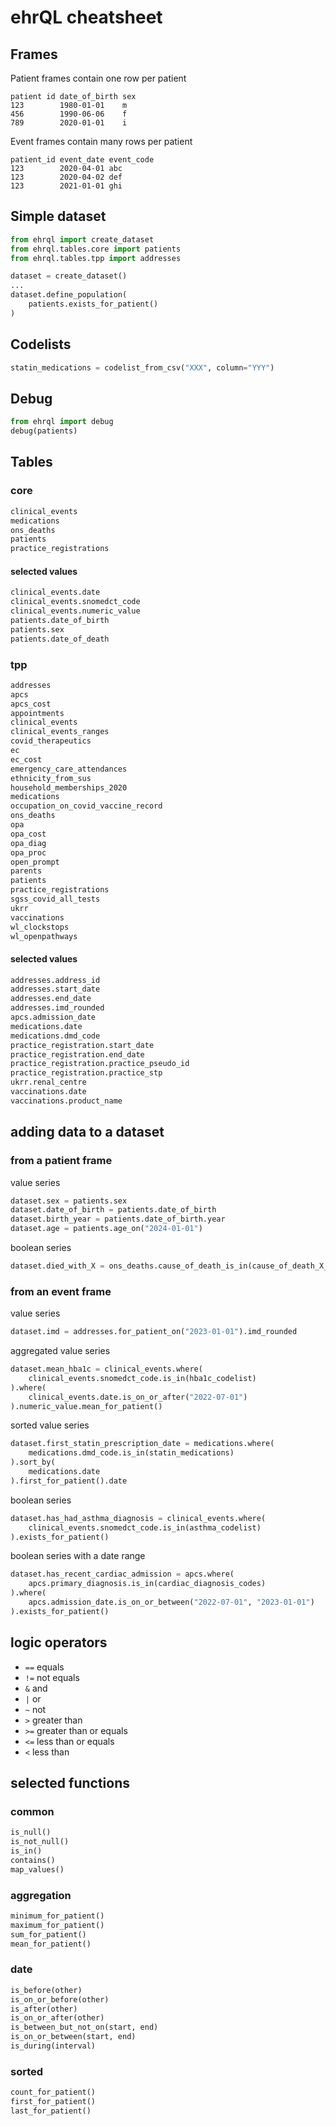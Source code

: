 # ehrQL cheatsheet

## Frames

Patient frames contain one row per patient

```
patient id date_of_birth sex
123        1980-01-01    m
456        1990-06-06    f
789        2020-01-01    i
```

Event frames contain many rows per patient

```
patient_id event_date event_code
123        2020-04-01 abc
123        2020-04-02 def
123        2021-01-01 ghi
```

## Simple dataset

```python
from ehrql import create_dataset
from ehrql.tables.core import patients
from ehrql.tables.tpp import addresses

dataset = create_dataset()
...
dataset.define_population(
    patients.exists_for_patient()
)
```

## Codelists

```python
statin_medications = codelist_from_csv("XXX", column="YYY")
```

## Debug

```python
from ehrql import debug
debug(patients)
```

## Tables

### core

```python
clinical_events
medications
ons_deaths
patients
practice_registrations
```

#### selected values

```python
clinical_events.date
clinical_events.snomedct_code
clinical_events.numeric_value
patients.date_of_birth
patients.sex
patients.date_of_death
```

### tpp

```python
addresses
apcs
apcs_cost
appointments
clinical_events
clinical_events_ranges
covid_therapeutics
ec
ec_cost
emergency_care_attendances
ethnicity_from_sus
household_memberships_2020
medications
occupation_on_covid_vaccine_record
ons_deaths
opa
opa_cost
opa_diag
opa_proc
open_prompt
parents
patients
practice_registrations
sgss_covid_all_tests
ukrr
vaccinations
wl_clockstops
wl_openpathways
```

#### selected values

```python
addresses.address_id
addresses.start_date
addresses.end_date
addresses.imd_rounded
apcs.admission_date
medications.date
medications.dmd_code
practice_registration.start_date
practice_registration.end_date
practice_registration.practice_pseudo_id
practice_registration.practice_stp
ukrr.renal_centre
vaccinations.date
vaccinations.product_name
```

## adding data to a dataset

### from a patient frame

value series

```python
dataset.sex = patients.sex
dataset.date_of_birth = patients.date_of_birth
dataset.birth_year = patients.date_of_birth.year
dataset.age = patients.age_on("2024-01-01")
```

boolean series

```python
dataset.died_with_X = ons_deaths.cause_of_death_is_in(cause_of_death_X_codelist)
```

### from an event frame

value series

```python
dataset.imd = addresses.for_patient_on("2023-01-01").imd_rounded
```

aggregated value series

```python
dataset.mean_hba1c = clinical_events.where(
    clinical_events.snomedct_code.is_in(hba1c_codelist)
).where(
    clinical_events.date.is_on_or_after("2022-07-01")
).numeric_value.mean_for_patient()
```

sorted value series

```python
dataset.first_statin_prescription_date = medications.where(
    medications.dmd_code.is_in(statin_medications)
).sort_by(
    medications.date
).first_for_patient().date
```

boolean series

```python
dataset.has_had_asthma_diagnosis = clinical_events.where(
    clinical_events.snomedct_code.is_in(asthma_codelist)
).exists_for_patient()
```

boolean series with a date range

```python
dataset.has_recent_cardiac_admission = apcs.where(
    apcs.primary_diagnosis.is_in(cardiac_diagnosis_codes)
).where(
    apcs.admission_date.is_on_or_between("2022-07-01", "2023-01-01")
).exists_for_patient()
```

## logic operators

* `==` equals
* `!=` not equals
* `&` and
* `|` or
* `~` not
* `>` greater than
* `>=` greater than or equals
* `<=` less than or equals
* `<` less than

## selected functions

### common

```python
is_null()
is_not_null()
is_in()
contains()
map_values()
```

### aggregation

```python
minimum_for_patient()
maximum_for_patient()
sum_for_patient()
mean_for_patient()
```

### date

```python
is_before(other)
is_on_or_before(other)
is_after(other)
is_on_or_after(other)
is_between_but_not_on(start, end)
is_on_or_between(start, end)
is_during(interval)
```

### sorted

```python
count_for_patient()
first_for_patient()
last_for_patient()
```
